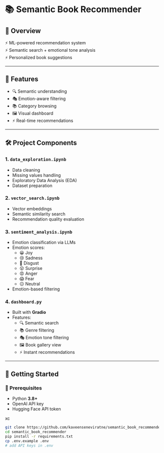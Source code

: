 # 📚 Semantic Book Recommender  

## 📖 Overview  
⚡ ML-powered recommendation system  
⚡ Semantic search + emotional tone analysis  
⚡ Personalized book suggestions  

---

## 🌟 Features  
- 🔍 Semantic understanding  
- 🎭 Emotion-aware filtering  
- 📚 Category browsing  
- 🖼️ Visual dashboard  
- ⚡ Real-time recommendations  

---

## 🛠️ Project Components  

### 1. `data_exploration.ipynb`  
- Data cleaning  
- Missing values handling  
- Exploratory Data Analysis (EDA)  
- Dataset preparation  

### 2. `vector_search.ipynb`  
- Vector embeddings  
- Semantic similarity search  
- Recommendation quality evaluation  

### 3. `sentiment_analysis.ipynb`  
- Emotion classification via LLMs  
- Emotion scores:  
  - 😀 Joy  
  - 😢 Sadness  
  - 🤢 Disgust  
  - 😲 Surprise  
  - 😡 Anger  
  - 😱 Fear  
  - 😐 Neutral  
- Emotion-based filtering  

### 4. `dashboard.py`  
- Built with **Gradio**  
- Features:  
  - 🔍 Semantic search  
  - 📚 Genre filtering  
  - 🎭 Emotion tone filtering  
  - 🖼️ Book gallery view  
  - ⚡ Instant recommendations  

---

## 🚀 Getting Started  

### 🔧 Prerequisites  
- Python **3.8+**  
- OpenAI API key  
- Hugging Face API token  

xc 
```bash
git clone https://github.com/kaveenseneviratne/semantic_book_recommender.git
cd semantic_book_recommender
pip install -r requirements.txt
cp .env.example .env
# add API keys in .env
